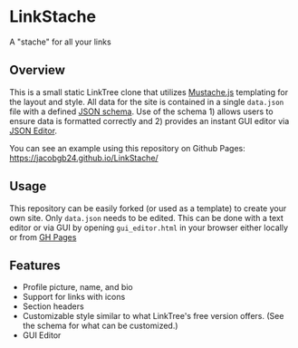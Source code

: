 # LinkStache
A "stache" for all your links

## Overview
This is a small static LinkTree clone that utilizes [Mustache.js](https://github.com/janl/mustache.js/) templating for the layout and style.
All data for the site is contained in a single `data.json` file with a defined [JSON schema](https://json-schema.org/).
Use of the schema 1) allows users to ensure data is formatted correctly and 2) provides an instant GUI editor via [JSON Editor](https://github.com/json-editor/json-editor).

You can see an example using this repository on Github Pages: https://jacobgb24.github.io/LinkStache/

## Usage
This repository can be easily forked (or used as a template) to create your own site.
Only `data.json` needs to be edited.
This can be done with a text editor or via GUI by opening `gui_editor.html` in your browser either locally or from [GH Pages](https://jacobgb24.github.io/LinkStache/gui_editor.html)

## Features
* Profile picture, name, and bio
* Support for links with icons
* Section headers
* Customizable style similar to what LinkTree's free version offers. (See the schema for what can be customized.)
* GUI Editor
